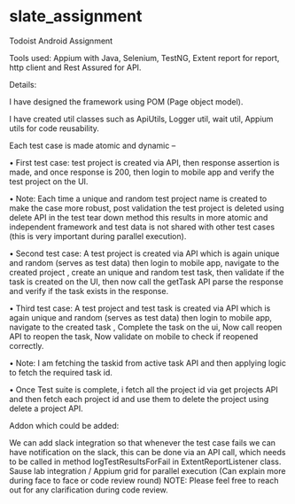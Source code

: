 # slate_assignment
Todoist Android Assignment

Tools used: Appium with Java, Selenium, TestNG, Extent report for report, http client and Rest Assured for API.

Details:

I have designed the framework using POM (Page object model).

I have created util classes such as ApiUtils, Logger util, wait util, Appium utils for code reusability.

Each test case is made atomic and dynamic –

•	First test case: test project is created via API, then response assertion is made, and once response is 200, then login to mobile app and verify the test project on the UI.

•	Note: Each time a unique and random test project name is created to make the case more robust, post validation the test project is deleted using delete API in the test tear down method this results in more atomic and independent framework and test data is not shared with other test cases (this is very important during parallel execution).

•	Second test case: A test project is created via API which is again unique and random (serves as test data) then login to mobile app, navigate to the created project , create an unique and random test task, then validate if the task is created on the UI, then now call the getTask API parse the response and verify if the task exists in the response.

•	Third test case: A test project and test task is created via API which is again unique and random (serves as test data) then login to mobile app, navigate to the created task , Complete the task on the ui, Now call reopen API to reopen the task, Now validate on mobile to check if reopened correctly.

•	Note: I am fetching the taskid from active task API and then applying logic to fetch the required task id.

•	Once Test suite is complete, i fetch all the project id via get projects API and then fetch each project id and use them to delete the project using delete a project API. 

Addon which could be added:

We can add slack integration so that whenever the test case fails we can have notification on the slack, this can be done via an API call, which needs to be called in method logTestResultsForFail in ExtentReportListener class.
Sause lab integration / Appium grid for parallel execution (Can explain more during face to face or code review round)
NOTE: Please feel free to reach out for any clarification during code review.
